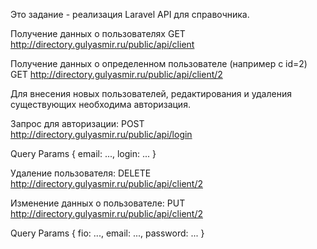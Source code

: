 Это задание - реализация Laravel API для справочника. 



Получение данных о пользователях 
GET  http://directory.gulyasmir.ru/public/api/client



Получение данных о определенном пользователе (например с id=2)
GET  http://directory.gulyasmir.ru/public/api/client/2



Для внесения новых пользователей, редактирования и удаления существующих необходима авторизация.

Запрос для авторизации:
POST  http://directory.gulyasmir.ru/public/api/login

Query Params {
   email: ...,
   login: ...
}



Удаление пользователя:
DELETE  http://directory.gulyasmir.ru/public/api/client/2



Изменение данных о пользователе:
PUT  http://directory.gulyasmir.ru/public/api/client/2

Query Params {
   fio: ...,
   email: ...,
   password: ...
}
